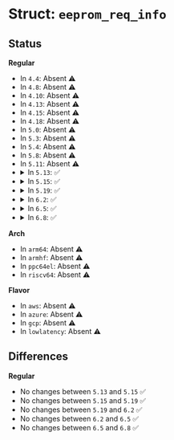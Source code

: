 # Struct: <code>eeprom_req_info</code>

## Status
<b>Regular</b>
<ul>
<li>
In <code>4.4</code>: Absent ⚠️
</li>
<li>
In <code>4.8</code>: Absent ⚠️
</li>
<li>
In <code>4.10</code>: Absent ⚠️
</li>
<li>
In <code>4.13</code>: Absent ⚠️
</li>
<li>
In <code>4.15</code>: Absent ⚠️
</li>
<li>
In <code>4.18</code>: Absent ⚠️
</li>
<li>
In <code>5.0</code>: Absent ⚠️
</li>
<li>
In <code>5.3</code>: Absent ⚠️
</li>
<li>
In <code>5.4</code>: Absent ⚠️
</li>
<li>
In <code>5.8</code>: Absent ⚠️
</li>
<li>
In <code>5.11</code>: Absent ⚠️
</li>
<li>
<details>
<summary>In <code>5.13</code>: ✅</summary>

```c
struct eeprom_req_info {
    struct ethnl_req_info base;
    u32 offset;
    u32 length;
    u8 page;
    u8 bank;
    u8 i2c_address;
};
```
</details>
</li>
<li>
<details>
<summary>In <code>5.15</code>: ✅</summary>

```c
struct eeprom_req_info {
    struct ethnl_req_info base;
    u32 offset;
    u32 length;
    u8 page;
    u8 bank;
    u8 i2c_address;
};
```
</details>
</li>
<li>
<details>
<summary>In <code>5.19</code>: ✅</summary>

```c
struct eeprom_req_info {
    struct ethnl_req_info base;
    u32 offset;
    u32 length;
    u8 page;
    u8 bank;
    u8 i2c_address;
};
```
</details>
</li>
<li>
<details>
<summary>In <code>6.2</code>: ✅</summary>

```c
struct eeprom_req_info {
    struct ethnl_req_info base;
    u32 offset;
    u32 length;
    u8 page;
    u8 bank;
    u8 i2c_address;
};
```
</details>
</li>
<li>
<details>
<summary>In <code>6.5</code>: ✅</summary>

```c
struct eeprom_req_info {
    struct ethnl_req_info base;
    u32 offset;
    u32 length;
    u8 page;
    u8 bank;
    u8 i2c_address;
};
```
</details>
</li>
<li>
<details>
<summary>In <code>6.8</code>: ✅</summary>

```c
struct eeprom_req_info {
    struct ethnl_req_info base;
    u32 offset;
    u32 length;
    u8 page;
    u8 bank;
    u8 i2c_address;
};
```
</details>
</li>
</ul>
<b>Arch</b>
<ul>
<li>
In <code>arm64</code>: Absent ⚠️
</li>
<li>
In <code>armhf</code>: Absent ⚠️
</li>
<li>
In <code>ppc64el</code>: Absent ⚠️
</li>
<li>
In <code>riscv64</code>: Absent ⚠️
</li>
</ul>
<b>Flavor</b>
<ul>
<li>
In <code>aws</code>: Absent ⚠️
</li>
<li>
In <code>azure</code>: Absent ⚠️
</li>
<li>
In <code>gcp</code>: Absent ⚠️
</li>
<li>
In <code>lowlatency</code>: Absent ⚠️
</li>
</ul>

## Differences
<b>Regular</b>
<ul>
<li>
No changes between <code>5.13</code> and <code>5.15</code> ✅
</li>
<li>
No changes between <code>5.15</code> and <code>5.19</code> ✅
</li>
<li>
No changes between <code>5.19</code> and <code>6.2</code> ✅
</li>
<li>
No changes between <code>6.2</code> and <code>6.5</code> ✅
</li>
<li>
No changes between <code>6.5</code> and <code>6.8</code> ✅
</li>
</ul>
